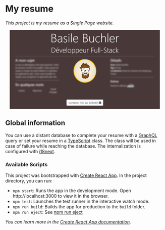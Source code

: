 # My resume

_This project is my resume as a Single Page website._

<div style="text-align: center">
    <p>
        <a target="_blank" href="https://sinhaseemant.github.io">
            <img src="./public/preview.png" alt="Preview" style="max-height:250px"/>
        </a>
    </p>
</div>

## Global information

You can use a distant database to complete your resume with a [GraphQL](https://graphql.org/) query or set your resume in a [TypeScript](https://www.typescriptlang.org/) class. 
The class will be used in case of failure while reaching the database. The internalization is configured with [i18next](https://www.i18next.com/).

### Available Scripts

This project was bootstrapped with [Create React App](https://github.com/facebook/create-react-app).
In the project directory, you can run:

- `npm start`: Runs the app in the development mode. Open http://localhost:3000 to view it in the browser.
- `npm test`: Launches the test runner in the interactive watch mode.
- `npm run build`: Builds the app for production to the `build` folder.
- `npm run eject`: See [npm run eject](https://create-react-app.dev/docs/available-scripts/#npm-run-eject)


_You can learn more in the [Create React App documentation](https://facebook.github.io/create-react-app/docs/getting-started)._
